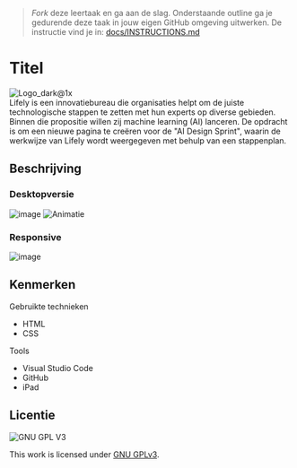 > _Fork_ deze leertaak en ga aan de slag. Onderstaande outline ga je gedurende deze taak in jouw eigen GitHub omgeving uitwerken. De instructie vind je in: [docs/INSTRUCTIONS.md](docs/INSTRUCTIONS.md)


# Titel
<!-- Geef je project een titel en schrijf in één zin wat het is -->
![Logo_dark@1x](https://user-images.githubusercontent.com/112856292/212178643-d1b4fb85-0bc2-4dbc-bfa1-9178e1678a92.png) <BR>
Lifely is een innovatiebureau die organisaties helpt om de juiste technologische stappen te zetten met hun experts op diverse gebieden. Binnen die propositie willen zij machine learning (AI) lanceren. 
De opdracht is om een nieuwe pagina te creëren voor de "AI Design Sprint", waarin de werkwijze van Lifely wordt weergegeven met behulp van een stappenplan. 

## Beschrijving
### Desktopversie
![image](https://user-images.githubusercontent.com/112856292/214675398-6088bfa2-9880-474f-944f-a4ab24e29c73.png)
![Animatie](https://user-images.githubusercontent.com/112856292/216209819-5d144c1d-d494-4ca2-bc84-9afc5ca33747.gif)

### Responsive
![image](https://user-images.githubusercontent.com/112856292/214719153-d8c5e6ad-5767-4020-aa49-2d431b5783a9.png)

<!-- In de Beschrijving staat hoe je project er uit ziet, hoe het werkt en wat je er mee kan. -->
<!-- Voeg een mooie poster visual toe 📸 -->
<!-- Voeg een link toe naar Github Pages 🌐-->

## Kenmerken
<!-- Bij Kenmerken staat welke technieken zijn gebruikt en hoe. Wat is de HTML structuur? Wat zijn de belangrijkste dingen in CSS? Wat is er met JS gedaan en hoe? -->

Gebruikte technieken
* HTML
* CSS

Tools
* Visual Studio Code
* GitHub
* iPad

## Licentie

![GNU GPL V3](https://www.gnu.org/graphics/gplv3-127x51.png)

This work is licensed under [GNU GPLv3](./LICENSE).

